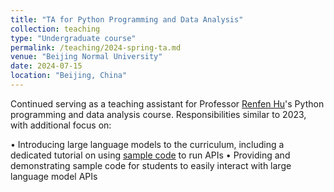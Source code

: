 ```yaml
---
title: "TA for Python Programming and Data Analysis"
collection: teaching
type: "Undergraduate course"
permalink: /teaching/2024-spring-ta.md
venue: "Beijing Normal University"
date: 2024-07-15
location: "Beijing, China"
---
```


Continued serving as a teaching assistant for Professor [Renfen Hu](http://irishu.cn/)'s Python programming and data analysis course. Responsibilities similar to 2023, with additional focus on:

• Introducing large language models to the curriculum, including a dedicated tutorial on using [sample code](https://github.com/YpLarryWang/nlp-tasks-examples-icip/tree/main/llm-api) to run APIs
• Providing and demonstrating sample code for students to easily interact with large language model APIs